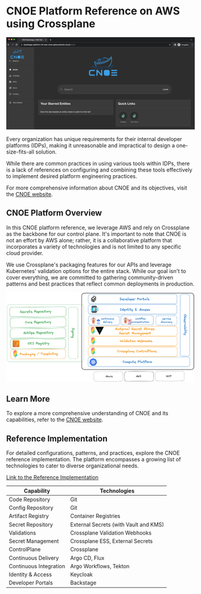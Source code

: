 # CNOE Platform Reference on AWS using Crossplane

![backstage](docs/backstage.png)

Every organization has unique requirements for their internal developer platforms (IDPs), making it unreasonable and impractical to design a one-size-fits-all solution.

While there are common practices in using various tools within IDPs, there is a lack of references on configuring and combining these tools effectively to implement desired platform engineering practices.

For more comprehensive information about CNOE and its objectives, visit the [CNOE website](https://cnoe.io/).

## CNOE Platform Overview

In this CNOE platform reference, we leverage AWS and rely on Crossplane as the backbone for our control plane. It's important to note that CNOE is not an effort by AWS alone; rather, it is a collaborative platform that incorporates a variety of technologies and is not limited to any specific cloud provider.

We use Crossplane's packaging features for our APIs and leverage Kubernetes' validation options for the entire stack. While our goal isn't to cover everything, we are committed to gathering community-driven patterns and best practices that reflect common deployments in production.

![overview](docs/cnoe-xp.png)

## Learn More

To explore a more comprehensive understanding of CNOE and its capabilities, refer to the [CNOE website](https://cnoe.io/).

## Reference Implementation

For detailed configurations, patterns, and practices, explore the CNOE reference implementation. The platform encompasses a growing list of technologies to cater to diverse organizational needs.

[Link to the Reference Implementation](https://github.com/cnoe-io/reference-implementation-aws)


  **Capability**              | **Technologies**
------------------------------|---------------------------------
Code Repository               | Git
Config Repository             | Git
Artifact Registry             | Container Registries
Secret Repository             | External Secrets (with Vault and KMS)
Validations                   | Crossplane Validation Webhooks
Secret Management             | Crossplane ESS, External Secrets
ControlPlane                  | Crossplane
Continuous Delivery           | Argo CD, Flux
Continuous Integration        | Argo Workflows, Tekton
Identity & Access             | Keycloak
Developer Portals             | Backstage
